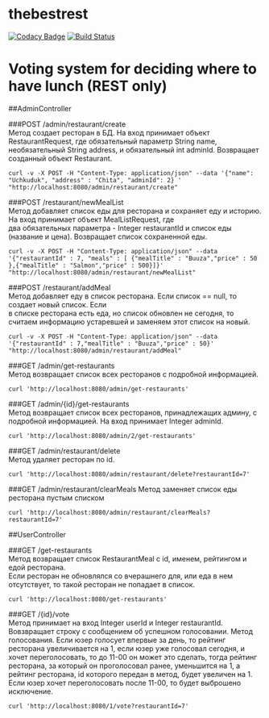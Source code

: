 # thebestrest
[![Codacy Badge](https://api.codacy.com/project/badge/Grade/14148ccfae014a3898c5d36c6973d642)](https://app.codacy.com/manual/Irbisamba/thebestrest?utm_source=github.com&utm_medium=referral&utm_content=Irbisamba/thebestrest&utm_campaign=Badge_Grade_Dashboard)
[![Build Status](https://travis-ci.org/Irbisamba/thebestrest.svg?branch=master)](https://travis-ci.org/Irbisamba/thebestrest)


Voting system for deciding where to have lunch (REST only)
===============================================================

##AdminController

###POST /admin/restaurant/create   
Метод создает ресторан в БД. На вход принимает объект RestaurantRequest, где обязательный параметр String name, 
необязательный String address, и обязательный int adminId. Возвращает созданный объект Restaurant.
 
`curl -v -X POST -H "Content-Type: application/json" --data '{"name": "Uchkuduk", "address" : "Chita", "adminId": 2} ' "http://localhost:8080/admin/restaurant/create"`

###POST /restaurant/newMealList  
Метод добавляет список еды для ресторана и сохраняет еду и историю. На вход принимает объект MealListRequest, где  
два обязательных параметра - Integer restaurantId и список еды (название и цена). Возвращает список сохраненной еды.

`curl -v -X POST -H "Content-Type: application/json" --data '{"restaurantId" : 7, "meals" : [ {"mealTitle" : "Buuza","price" : 50 },{"mealTitle" : "Salmon","price" : 500}]}' "http://localhost:8080/admin/restaurant/newMealList"`

###POST /restaurant/addMeal  
Метод добавляет еду в список ресторана. Если список == null, то создает новый список. Если  
в списке ресторана есть еда, но список обновлен не сегодня, то считаем информацию устаревшей и заменяем этот список на новый.

`curl -v -X POST -H "Content-Type: application/json" --data '{"restaurantId" : 7,"mealTitle" : "Buuza","price" : 50}' "http://localhost:8080/admin/restaurant/addMeal"`

###GET /admin/get-restaurants  
Метод возвращает список всех ресторанов с подробной информацией. 

`curl 'http://localhost:8080/admin/get-restaurants'`

###GET /admin/{id}/get-restaurants  
Метод возвращает список всех ресторанов, принадлежащих админу, с подробной информацией. На вход принимает Integer adminId.

`curl 'http://localhost:8080/admin/2/get-restaurants'`

###GET /admin/restaurant/delete  
Метод удаляет ресторан по id.

`curl 'http://localhost:8080/admin/restaurant/delete?restaurantId=7'`

###GET /admin/restaurant/clearMeals
Метод заменяет список еды ресторана пустым списком

`curl 'http://localhost:8080/admin/restaurant/clearMeals?restaurantId=7'`

##UserController

###GET /get-restaurants  
Метод возвращает список RestaurantMeal c id, именем, рейтингом и едой ресторана.  
Если ресторан не обновлялся со вчерашнего для, или еда в нем отсутствует, то такой ресторан не попадает в список.

`curl 'http://localhost:8080/get-restaurants'`

###GET /{id}/vote   
Метод принимает на вход Integer userId и Integer restaurantId. Вовзвращает строку с сообщением об успешном голосовании.
Метод голосования. Если юзер голосует впервые за день, то рейтинг ресторана увеличивается на 1, если юзер уже голосовал сегодня,
и хочет переголосовать, то до 11-00 он может это сделать, тогда рейтинг ресторана, за который он проголосовал ранее, уменьшится на 1, 
а рейтинг ресторана, id которого передан в метод, будет увеличен на 1. Если юзер хочет переголосовать после 11-00, то будет выброшено 
исключение.

`curl 'http://localhost:8080/1/vote?restaurantId=7'`
